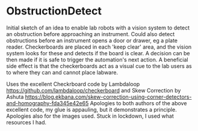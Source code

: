 # ObstructionDetect
Initial sketch of an idea to enable lab robots with a vision system to detect an obstruction before approaching an instrument. Could also detect obstructions before an instrument opens a door or drawer, eg a plate reader. Checkerboards are placed in each 'keep clear' area, and the vision system looks for these and detects if the board is clear. A decision can be then made if it is safe to trigger the automation's next action.
A beneficial side effect is that the checkerboards act as a visual cue to the lab users as to where they can and cannot place labware.

Uses the excellent Checkrboard code by Lambdaloop https://github.com/lambdaloop/checkerboard and Skew Correction by Ashuta https://blog.ekbana.com/skew-correction-using-corner-detectors-and-homography-fda345e42e65
Apologies to both authors of the above excellent code, my glue is appauling, but it demonstrates a principle.
Apologies also for the images used. Stuck in lockdown, I used what resources I had.
